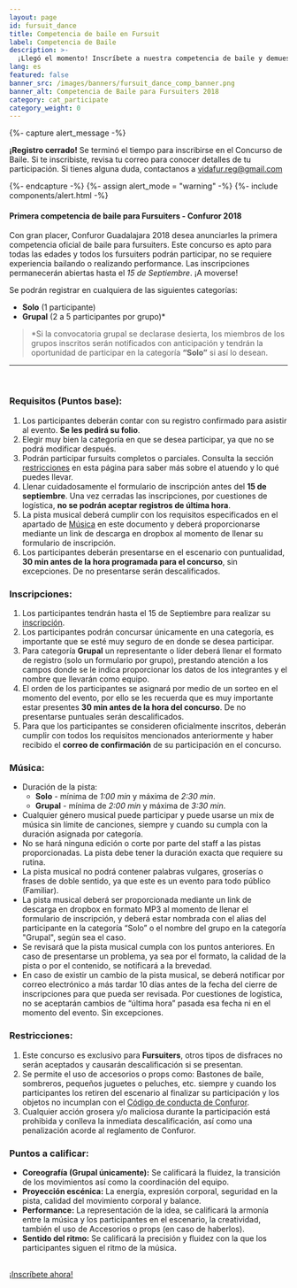 ```yaml
---
layout: page
id: fursuit_dance
title: Competencia de baile en Fursuit
label: Competencia de Baile
description: >-
  ¡Llegó el momento! Inscríbete a nuestra competencia de baile y demuestra en la pista lo que puedes hacer. Has que Confuror sea tu escenario.
lang: es
featured: false
banner_src: /images/banners/fursuit_dance_comp_banner.png
banner_alt: Competencia de Baile para Fursuiters 2018
category: cat_participate
category_weight: 0
---
```



{%- capture alert_message -%}
  <p><b>¡Registro cerrado!</b> Se terminó el tiempo para inscribirse en el Concurso de Baile. Si te inscribiste, revisa tu correo para conocer detalles de tu participación. Si tienes alguna duda, contactanos a <a href="mailto:vidafur.reg@gmail.com">vidafur.reg@gmail.com</a></p>
{%- endcapture -%}
{%- assign alert_mode = "warning" -%}
{%- include components/alert.html -%}

#### Primera competencia de baile para Fursuiters - Confuror 2018

Con gran placer, Confuror Guadalajara 2018 desea anunciarles la primera competencia oficial de baile para fursuiters. Este concurso es apto para todas las edades y todos los fursuiters podrán participar, no se requiere experiencia bailando o realizando performance. Las inscripciones permanecerán abiertas hasta el _15 de Septiembre_. ¡A moverse!

Se podrán registrar en cualquiera de las siguientes categorías:
- **Solo** (1 participante)
- **Grupal** (2 a 5 participantes por grupo)*

> *Si la convocatoria grupal se declarase desierta, los miembros de los grupos inscritos serán notificados con anticipación y tendrán la oportunidad de participar en la categoría **“Solo”** si así lo desean.

---
<br>

<a name="requisitos"></a>

### Requisitos (Puntos base):

1. Los participantes deberán contar con su registro confirmado para asistir al evento. **Se les pedirá su folio**.
2. Elegir muy bien la categoría en que se desea participar, ya que no se podrá modificar después.
3. Podrán participar fursuits completos o parciales. Consulta la sección [restricciones](#restricciones) en esta página para saber más sobre el atuendo y lo qué puedes llevar.
4. Llenar cuidadosamente el formulario de inscripción antes del **15 de septiembre**. Una vez cerradas las inscripciones, por cuestiones de logística, **no se podrán aceptar registros de última hora**.
5. La pista musical deberá cumplir con los requisitos especificados en el apartado de [Música](#musica) en este documento y deberá proporcionarse mediante un link de descarga en dropbox al momento de llenar su formulario de inscripción.
6. Los participantes deberán presentarse en el escenario con puntualidad, **30 min antes de la hora programada para el concurso**, sin excepciones. De no presentarse serán descalificados.

<a name="inscripciones"></a>

### Inscripciones:

1. Los participantes tendrán hasta el 15 de Septiembre para realizar su [inscripción](https://goo.gl/forms/AO0TKTOb6bEFmjZK2).
2. Los participantes podrán concursar únicamente en una categoría, es importante que se esté muy seguro de en donde se desea participar.
3. Para categoría **Grupal** un representante o líder deberá llenar el formato de registro (solo un formulario por grupo), prestando atención a los campos donde se le indica proporcionar los datos de los integrantes y el nombre que llevarán como equipo.
4. El orden de los participantes se asignará por medio de un sorteo en el momento del evento, por ello se les recuerda que es muy importante estar presentes **30 min antes de la hora del concurso**. De no presentarse puntuales serán descalificados.
5. Para que los participantes se consideren oficialmente inscritos, deberán cumplir con todos los requisitos mencionados anteriormente y haber recibido el **correo de confirmación** de su participación en el concurso.

<a name="musica"></a>

### Música:
- Duración de la pista:
  - **Solo** - mínima de _1:00 min_ y máxima de _2:30 min_.
  - **Grupal** - mínima de _2:00 min_ y máxima de _3:30 min_.
- Cualquier género musical puede participar y puede usarse un mix de música sin límite de canciones, siempre y cuando su cumpla con la duración asignada por categoría.
- No se hará ninguna edición o corte por parte del staff a las pistas proporcionadas. La pista debe tener la duración exacta que requiere su rutina.
- La pista musical no podrá contener palabras vulgares, groserías o frases de doble sentido, ya que este es un evento para todo público (Familiar).
- La pista musical deberá ser proporcionada mediante un link de descarga en dropbox en formato MP3 al momento de llenar el formulario de inscripción,  y deberá estar nombrada con el alias del participante en la categoría “Solo” o el nombre del grupo en la categoría "Grupal", según sea el caso.
- Se revisará que la pista musical cumpla con los puntos anteriores. En caso de presentarse un problema, ya sea por el formato, la calidad de la pista o por el contenido, se notificará a la brevedad.
- En caso de existir un cambio de la pista musical, se deberá notificar por correo electrónico a más tardar 10 días antes de la fecha del cierre de inscripciones para que pueda ser revisada. Por cuestiones de logística, no se aceptarán cambios de “última hora” pasada esa fecha ni en el momento del evento. Sin excepciones.

<a name="restricciones"></a>

### Restricciones:
1. Este concurso es exclusivo para **Fursuiters**, otros tipos de disfraces no serán aceptados y causarán descalificación si se presentan.
2. Se permite el uso de accesorios o props como: Bastones de baile, sombreros, pequeños juguetes o peluches, etc. siempre y cuando los participantes los retiren del escenario al finalizar su participación y los objetos no incumplan con el [Código de conducta de Confuror](/es/acerca_de/conducta/).
3. Cualquier acción grosera y/o maliciosa durante la participación está prohibida y conlleva la inmediata descalificación, así como una penalización acorde al reglamento de Confuror.

<a name="calificacion"></a>

### Puntos a calificar:
- **Coreografía (Grupal únicamente):** Se calificará la fluidez, la transición de los movimientos así como la coordinación del equipo.
- **Proyección escénica:** La energía, expresión corporal, seguridad en la pista, calidad del movimiento corporal y balance.
- **Performance:** La representación de la idea, se calificará la armonía entre la música y los participantes en el escenario, la creatividad, también el uso de Accesorios o props (en caso de haberlos).
- **Sentido del ritmo:** Se calificará la precisión y fluidez con la que los participantes siguen el ritmo de la música.

<br>
<div class="registration__form-button-container">
  <a href="https://goo.gl/forms/AO0TKTOb6bEFmjZK2" class="registration__form-button">¡Inscríbete ahora!</a>
</div>